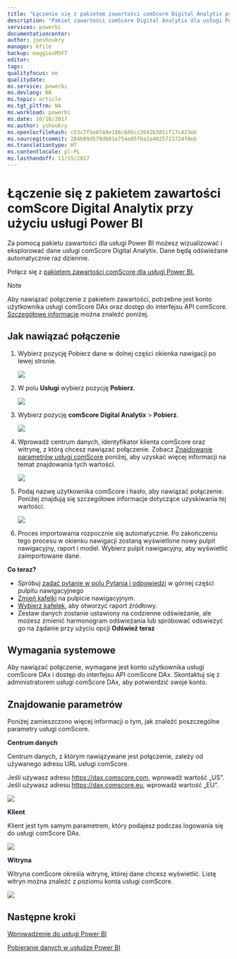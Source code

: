 ```yaml
---
title: "Łączenie się z pakietem zawartości comScore Digital Analytix przy użyciu usługi Power BI"
description: "Pakiet zawartości comScore Digital Analytix dla usługi Power BI"
services: powerbi
documentationcenter: 
author: joeshoukry
manager: kfile
backup: maggiesMSFT
editor: 
tags: 
qualityfocus: no
qualitydate: 
ms.service: powerbi
ms.devlang: NA
ms.topic: article
ms.tgt_pltfrm: NA
ms.workload: powerbi
ms.date: 10/16/2017
ms.author: yshoukry
ms.openlocfilehash: c53c7f5e0748e186c68bcc2642b381cf17c423eb
ms.sourcegitcommit: 284b09d579d601e754a05fba2a4025723724f8eb
ms.translationtype: HT
ms.contentlocale: pl-PL
ms.lasthandoff: 11/15/2017
---
```

# <a name="connect-to-comscore-digital-analytix-with-power-bi"></a>Łączenie się z pakietem zawartości comScore Digital Analytix przy użyciu usługi Power BI
Za pomocą pakietu zawartości dla usługi Power BI możesz wizualizować i eksplorować dane usługi comScore Digital Analytix. Dane będą odświeżane automatycznie raz dziennie.

Połącz się z [pakietem zawartości comScore dla usługi Power BI.](https://app.powerbi.com/getdata/services/comscore)

>[!NOTE]
>Aby nawiązać połączenie z pakietem zawartości, potrzebne jest konto użytkownika usługi comScore DAx oraz dostęp do interfejsu API comScore. [Szczegółowe informacje](#Requirements) można znaleźć poniżej.

## <a name="how-to-connect"></a>Jak nawiązać połączenie
1. Wybierz pozycję Pobierz dane w dolnej części okienka nawigacji po lewej stronie.
   
   ![](media/service-connect-to-connect-to/getdata.png)
2. W polu **Usługi** wybierz pozycję **Pobierz**.
   
   ![](media/service-connect-to-connect-to/services.png)
3. Wybierz pozycję **comScore Digital Analytix** \> **Pobierz**.
   
   ![](media/service-connect-to-connect-to/comscore.png)
4. Wprowadź centrum danych, identyfikator klienta comScore oraz witrynę, z którą chcesz nawiązać połączenie. Zobacz [Znajdowanie parametrów usługi comScore](#FindingParams) poniżej, aby uzyskać więcej informacji na temat znajdowania tych wartości.
   
   ![](media/service-connect-to-connect-to/parameters.png)
5. Podaj nazwę użytkownika comScore i hasło, aby nawiązać połączenie. Poniżej znajdują się szczegółowe informacje dotyczące uzyskiwania tej wartości.
   
   ![](media/service-connect-to-connect-to/creds.png)
6. Proces importowania rozpocznie się automatycznie. Po zakończeniu tego procesu w okienku nawigacji zostaną wyświetlone nowy pulpit nawigacyjny, raport i model. Wybierz pulpit nawigacyjny, aby wyświetlić zaimportowane dane.

**Co teraz?**

* Spróbuj [zadać pytanie w polu Pytania i odpowiedzi](service-q-and-a.md) w górnej części pulpitu nawigacyjnego
* [Zmień kafelki](service-dashboard-edit-tile.md) na pulpicie nawigacyjnym.
* [Wybierz kafelek](service-dashboard-tiles.md), aby otworzyć raport źródłowy.
* Zestaw danych zostanie ustawiony na codzienne odświeżanie, ale możesz zmienić harmonogram odświeżania lub spróbować odświeżyć go na żądanie przy użyciu opcji **Odśwież teraz**

<a name="Requirements"></a>

## <a name="system-requirements"></a>Wymagania systemowe
Aby nawiązać połączenie, wymagane jest konto użytkownika usługi comScore DAx i dostęp do interfejsu API comScore DAx. Skontaktuj się z administratorem usługi comScore DAx, aby potwierdzić swoje konto.

<a name="FindingParams"></a>

## <a name="finding-parameters"></a>Znajdowanie parametrów
Poniżej zamieszczono więcej informacji o tym, jak znaleźć poszczególne parametry usługi comScore.

**Centrum danych**

Centrum danych, z którym nawiązywane jest połączenie, zależy od używanego adresu URL usługi comScore.

Jeśli używasz adresu https://dax.comscore.com, wprowadź wartość „US”. Jeśli używasz adresu https://dax.comscore.eu, wprowadź wartość „EU”.

![](media/service-connect-to-connect-to/comscore_url.png) 

**Klient**

Klient jest tym samym parametrem, który podajesz podczas logowania się do usługi comScore DAx.

![](media/service-connect-to-connect-to/comscore_signin.png) 

**Witryna**

Witryna comScore określa witrynę, której dane chcesz wyświetlić. Listę witryn można znaleźć z poziomu konta usługi comScore.

![](media/service-connect-to-connect-to/comscore_sites.png)

## <a name="next-steps"></a>Następne kroki
[Wprowadzenie do usługi Power BI](service-get-started.md)

[Pobieranie danych w usłudze Power BI](service-get-data.md)


